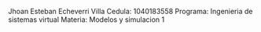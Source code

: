 Jhoan Esteban Echeverri Villa
Cedula: 1040183558
Programa: Ingenieria de sistemas virtual
Materia: Modelos y simulacion 1
